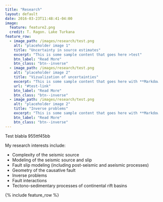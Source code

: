```yaml
---
title: "Research"
layout: default
date: 2016-03-23T11:48:41-04:00
image:
  feature: feature2.png
  credit: T. Ragon. Lake Turkana
feature_row:
  - image_path: /images/research/test.png
    alt: "placeholder image 1"
    title: "Uncertainty in source estimates"
    excerpt: "This is some sample content that goes here >test"
    btn_label: "Read More"
    btn_class: "btn--inverse"
  - image_path: /images/research/test.png
    alt: "placeholder image 2"
    title: "Vizualization of uncertainties"
    excerpt: "This is some sample content that goes here with **Markdown** formatting."
    url: "#test-link"
    btn_label: "Read More"
    btn_class: "btn--inverse"
  - image_path: /images/research/test.png
    alt: "placeholder image 2"
    title: "Inverse problems"
    excerpt: "This is some sample content that goes here with **Markdown** formatting."
    btn_label: "Read More"
    btn_class: "btn--inverse"
---
```


Test blabla 955ttf45bb

My research interests include:  
- Complexity of the seismic source
- Modeling of the seismic source and slip
- Fault slip modeling (including post-seismic and aseismic processes)
- Geometry of the causative fault
- Inverse problems
- Fault interactions
- Tectono-sedimentary processes of continental rift basins

{% include feature_row %}
